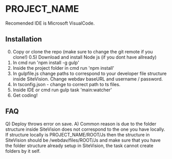 # PROJECT_NAME

Recomended IDE is Microsoft VisualCode.
## Installation
0)	Copy or clone the repo (make sure to change the git remote if you clone!)
0.5) 	Download and install Node js (if you dont have allready)
1) 	In cmd run 'npm install -g gulp'
2) 	Inside the project folder in cmd run 'npm install'
3) 	In gulpfile.js change paths to correspond to your developer file structure inside SiteVision.
	Change webdav baseURL and username / password.
4) 	In tsconfig.json - change to correct path to ts files.
5) 	Inside IDE or cmd run gulp task 'main:watcher'
6) 	Get coding!

## FAQ
Q)	Deploy throws error on save.
A)	Common reason is due to the folder structure inside SiteVision does not correspond to the one you have locally.
	If structure locally is PROJECT_NAME/ROOT/Js then the structure in SiteVision should be /webdav/files/ROOT/Js and make sure that you have the folder structure already setup in SiteVision, the task cannot create folders by it self.